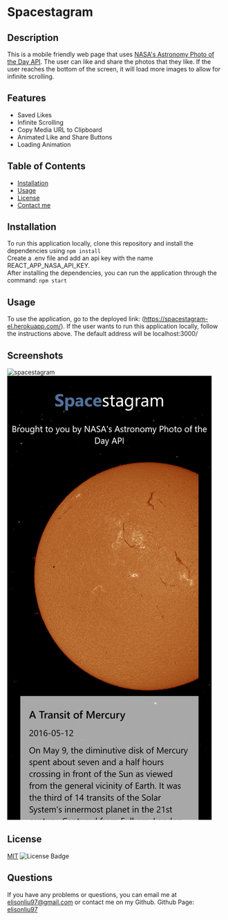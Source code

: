 # Spacestagram

  ## Description
  This is a mobile friendly web page that uses [NASA's Astronomy Photo of the Day API](https://github.com/nasa/apod-api). The user can like and share the photos that they like.
  If the user reaches the bottom of the screen, it will load more images to allow for infinite scrolling.
  
  ## Features
  - Saved Likes
  - Infinite Scrolling
  - Copy Media URL to Clipboard
  - Animated Like and Share Buttons
  - Loading Animation

  ## Table of Contents
  - [Installation](#installation)
  - [Usage](#usage)
  - [License](#license)
  - [Contact me](#questions)

  ## Installation
  To run this application locally, clone this repository and install the dependencies using
  `npm install` <br />
  Create a .env file and add an api key with the name REACT_APP_NASA_API_KEY. <br />
  After installing the dependencies, you can run the application through the command:
  `npm start`
  
  ## Usage
  To use the application, go to the deployed link: (https://spacestagram-el.herokuapp.com/).
  If the user wants to run this application locally, follow the instructions above. The default address will be localhost:3000/
  
  ## Screenshots
  ![spacestagram](https://github.com/elisonliu97/spacestagram/blob/main/readme-assets/spacestagram.png) <br />
  ![spacestagram-mobile](https://github.com/elisonliu97/spacestagram/blob/main/readme-assets/spacestagram-mobile.png)
  ## License
  [MIT](https://spdx.org/licenses/MIT.html)
  ![License Badge](https://img.shields.io/badge/license-MIT-9cf)

  ## Questions
  If you have any problems or questions, you can email me at elisonliu97@gmail.com or contact me on my Github.
  Github Page: [elisonliu97](github.com/elisonliu97)

